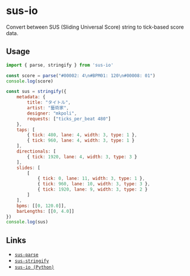 # sus-io

Convert between SUS (Sliding Universal Score) string to tick-based score data.

## Usage

```javascript
import { parse, stringify } from 'sus-io'

const score = parse("#00002: 4\n#BPM01: 120\n#00008: 01")
console.log(score)

const sus = stringify({
    metadata: {
        title: "タイトル",
        artist: "藝術家",
        designer: "mkpoli",
        requests: ["ticks_per_beat 480"]
    },
    taps: [
        { tick: 480, lane: 4, width: 3, type: 1 },
        { tick: 960, lane: 4, width: 3, type: 1 }
    ],
    directionals: [
        { tick: 1920, lane: 4, width: 3, type: 3 }
    ],
    slides: [
        [
            { tick: 0, lane: 11, width: 3, type: 1 },
            { tick: 960, lane: 10, width: 3, type: 3 },
            { tick: 1920, lane: 9, width: 3, type: 2 }
        ]
    ],
    bpms: [[0, 120.0]],
    barLengths: [[0, 4.0]]
})
console.log(sus)
```

## Links
- [``sus-parse``](https://github.com/mkpoli/sus-js/blob/main/sus-parse)
- [``sus-stringify``](https://github.com/mkpoli/sus-js/blob/main/sus-stringify)
- [``sus-io (Python)``](https://pypi.org/project/sus-io/)
